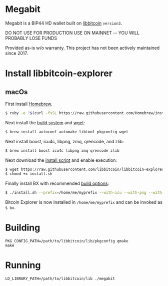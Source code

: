 
# Megabit

Megabit is a BIP44 HD wallet built on [libbitcoin](https://github.com/libbitcoin/) `version3`.

DO NOT USE FOR PRODUCTION USE ON MAINNET -- YOU WILL PROBABLY LOSE FUNDS

Provided as-is w/o warranty.  This project has not been actively maintained since 2017.


# Install libbitcoin-explorer
## macOs

First install [Homebrew](https://brew.sh).
```sh
$ ruby -e "$(curl -fsSL https://raw.githubusercontent.com/Homebrew/install/master/install)"
```
Next install the [build system](http://wikipedia.org/wiki/GNU_build_system) and [wget](http://www.gnu.org/software/wget):
```sh
$ brew install autoconf automake libtool pkgconfig wget
```
Next install boost, icu4c, libpng, zmq, qrencode, and zlib:
```sh
$ brew install boost icu4c libpng zmq qrencode zlib 
```
Next download the [install script](https://github.com/libbitcoin/libbitcoin-explorer/blob/version3/install.sh) and enable execution:
```sh
$ wget https://raw.githubusercontent.com/libbitcoin/libbitcoin-explorer/version3/install.sh
$ chmod +x install.sh
```
Finally install BX with recommended [build options](#build-notes-for-linux--macos):
```sh
$ ./install.sh --prefix=/home/me/myprefix --with-icu --with-png --with-qrencode --enable-shared
```
Bitcoin Explorer is now installed in `/home/me/myprefix` and can be invoked as `$ bx`.

# Building

```
PKG_CONFIG_PATH=/path/to/libbitcoin/lib/pkgconfig qmake
make
```

# Running

```
LD_LIBRARY_PATH=/path/to/libbitcoin/lib ./megabit
```

